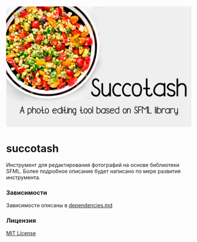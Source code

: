 ![Succotash](media/Succotash.jpg)

# succotash
Инструмент для редактирования фотографий на основе библиотеки SFML. Более подробное
описание будет написано по мере развития инструмента.

### Зависимости
Зависимости описаны в [dependencies.md](dependencies.md)

### Лицензия

[MIT License](LICENSE)